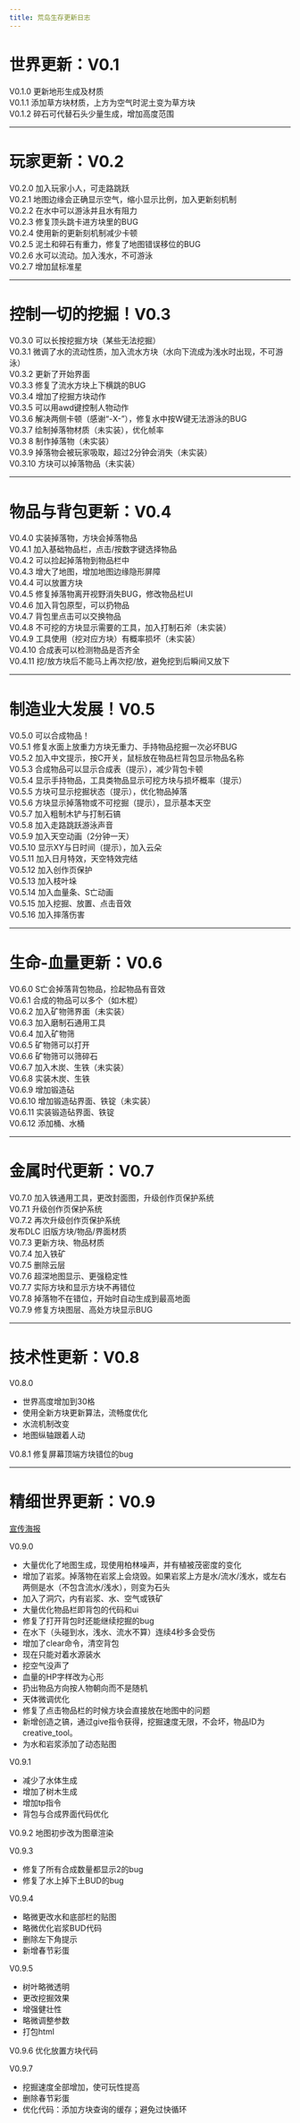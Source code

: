 ```yaml
---
title: 荒岛生存更新日志
---
```


# 世界更新：V0.1

V0.1.0 更新地形生成及材质  
V0.1.1 添加草方块材质，上方为空气时泥土变为草方块  
V0.1.2 碎石可代替石头少量生成，增加高度范围  

-----

# 玩家更新：V0.2

V0.2.0 加入玩家小人，可走路跳跃  
V0.2.1 地图边缘会正确显示空气，缩小显示比例，加入更新刻机制  
V0.2.2 在水中可以游泳并且水有阻力  
V0.2.3 修复顶头跳卡进方块里的BUG  
V0.2.4 使用新的更新刻机制减少卡顿  
V0.2.5 泥土和碎石有重力，修复了地图错误移位的BUG  
V0.2.6 水可以流动。加入浅水，不可游泳  
V0.2.7 增加鼠标准星  

-----

# 控制一切的挖掘！V0.3

V0.3.0 可以长按挖掘方块（某些无法挖掘）  
V0.3.1 微调了水的流动性质，加入流水方块（水向下流成为浅水时出现，不可游泳）  
V0.3.2 更新了开始界面  
V0.3.3 修复了流水方块上下横跳的BUG  
V0.3.4 增加了挖掘方块动作  
V0.3.5 可以用awd键控制人物动作  
V0.3.6 解决两侧卡顿（感谢“-X-”），修复水中按W键无法游泳的BUG  
V0.3.7 绘制掉落物材质（未实装），优化帧率  
V0.3 8 制作掉落物（未实装）  
V0.3.9 掉落物会被玩家吸取，超过2分钟会消失（未实装）  
V0.3.10 方块可以掉落物品（未实装）  

-----

# 物品与背包更新：V0.4

V0.4.0 实装掉落物，方块会掉落物品  
V0.4.1 加入基础物品栏，点击/按数字键选择物品  
V0.4.2 可以捡起掉落物到物品栏中  
V0.4.3 增大了地图，增加地图边缘隐形屏障  
V0.4.4 可以放置方块  
V0.4.5 修复掉落物离开视野消失BUG，修改物品栏UI  
V0.4.6 加入背包原型，可以扔物品  
V0.4.7 背包里点击可以交换物品  
V0.4.8 不可挖的方块显示需要的工具，加入打制石斧（未实装）  
V0.4.9 工具使用（挖对应方块）有概率损坏（未实装）  
V0.4.10 合成表可以检测物品是否齐全  
V0.4.11 挖/放方块后不能马上再次挖/放，避免挖到后瞬间又放下  

-----

# 制造业大发展！V0.5

V0.5.0 可以合成物品！  
V0.5.1 修复水面上放重力方块无重力、手持物品挖掘一次必坏BUG  
V0.5.2 加入中文提示，按C开关，鼠标放在物品栏背包显示物品名称  
V0.5.3 合成物品可以显示合成表（提示），减少背包卡顿  
V0.5.4 显示手持物品，工具类物品显示可挖方块与损坏概率（提示）  
V0.5.5 方块可显示挖掘状态（提示），优化物品掉落  
V0.5.6 方块显示掉落物或不可挖掘（提示），显示基本天空  
V0.5.7 加入粗制木铲与打制石镐  
V0.5.8 加入走路跳跃游泳声音  
V0.5.9 加入天空动画（2分钟一天）  
V0.5.10 显示XY与日时间（提示），加入云朵  
V0.5.11 加入日月特效，天空特效完结  
V0.5.12 加入创作页保护  
V0.5.13 加入枝叶垛  
V0.5.14 加入血量条、S亡动画  
V0.5.15 加入挖掘、放置、点击音效  
V0.5.16 加入摔落伤害  

-----

# 生命-血量更新：V0.6

V0.6.0 S亡会掉落背包物品，捡起物品有音效  
V0.6.1 合成的物品可以多个（如木棍）  
V0.6.2 加入矿物筛界面（未实装）  
V0.6.3 加入磨制石通用工具  
V0.6.4 加入矿物筛  
V0.6.5 矿物筛可以打开  
V0.6.6 矿物筛可以筛碎石  
V0.6.7 加入木炭、生铁（未实装）  
V0.6.8 实装木炭、生铁  
V0.6.9 增加锻造砧  
V0.6.10 增加锻造砧界面、铁锭（未实装）  
V0.6.11 实装锻造砧界面、铁锭  
V0.6.12 添加桶、水桶  

-----

# 金属时代更新：V0.7

V0.7.0 加入铁通用工具，更改封面图，升级创作页保护系统  
V0.7.1 升级创作页保护系统  
V0.7.2 再次升级创作页保护系统  
发布DLC 旧版方块/物品/界面材质  
V0.7.3 更新方块、物品材质  
V0.7.4 加入铁矿  
V0.7.5 删除云层  
V0.7.6 超深地图显示、更强稳定性  
V0.7.7 实际方块和显示方块不再错位  
V0.7.8 掉落物不在错位，开始时自动生成到最高地面  
V0.7.9 修复方块图层、高处方块显示BUG

-----

# 技术性更新：V0.8

V0.8.0  
- 世界高度增加到30格
- 使用全新方块更新算法，流畅度优化
- 水流机制改变
- 地图纵轴跟着人动

V0.8.1 修复屏幕顶端方块错位的bug

-----

# 精细世界更新：V0.9

[宣传海报](./poster/0-9-0)

V0.9.0  
- 大量优化了地图生成，现使用柏林噪声，并有植被茂密度的变化
- 增加了岩浆。掉落物在岩浆上会烧毁。如果岩浆上方是水/流水/浅水，或左右两侧是水（不包含流水/浅水），则变为石头
- 加入了洞穴，内有岩浆、水、空气或铁矿
- 大量优化物品栏即背包的代码和ui
- 修复了打开背包时还能继续挖掘的bug
- 在水下（头碰到水，浅水、流水不算）连续4秒多会受伤
- 增加了clear命令，清空背包
- 现在只能对着水源装水
- 挖空气没声了
- 血量的HP字样改为心形
- 扔出物品方向按人物朝向而不是随机
- 天体微调优化
- 修复了点击物品栏的时候方块会直接放在地图中的问题
- 新增创造之镐，通过give指令获得，挖掘速度无限，不会坏，物品ID为creative_tool。
- 为水和岩浆添加了动态贴图

V0.9.1
- 减少了水体生成
- 增加了树木生成
- 增加tp指令
- 背包与合成界面代码优化

V0.9.2 地图初步改为图章渲染

V0.9.3
- 修复了所有合成数量都显示2的bug
- 修复了水上掉下土BUD的bug

V0.9.4 
- 略微更改水和底部栏的贴图
- 略微优化岩浆BUD代码
- 删除左下角提示
- 新增春节彩蛋

V0.9.5
- 树叶略微透明
- 更改挖掘效果
- 增强健壮性
- 略微调整参数
- 打包html

V0.9.6 优化放置方块代码

V0.9.7  
- 挖掘速度全部增加，使可玩性提高
- 删除春节彩蛋
- 优化代码：添加方块查询的缓存；避免过快循环